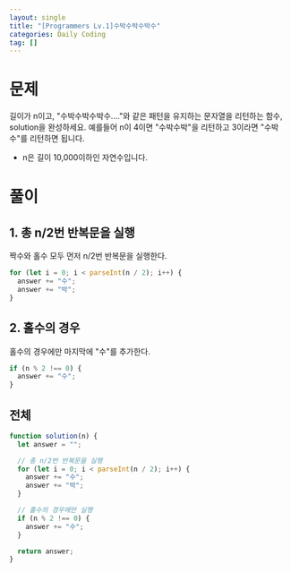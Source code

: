 ```yaml
---
layout: single
title: "[Programmers Lv.1]수박수박수박수"
categories: Daily Coding
tag: []
---
```


# 문제

길이가 n이고, "수박수박수박수...."와 같은 패턴을 유지하는 문자열을 리턴하는 함수, solution을 완성하세요. 예를들어 n이 4이면 "수박수박"을 리턴하고 3이라면 "수박수"를 리턴하면 됩니다.

- n은 길이 10,000이하인 자연수입니다.

# 풀이

## 1. 총 n/2번 반복문을 실행

짝수와 홀수 모두 먼저 n/2번 반복문을 실행한다.

```javascript
for (let i = 0; i < parseInt(n / 2); i++) {
  answer += "수";
  answer += "박";
}
```

## 2. 홀수의 경우

홀수의 경우에만 마지막에 "수"를 추가한다.

```javascript
if (n % 2 !== 0) {
  answer += "수";
}
```

## 전체

```javascript
function solution(n) {
  let answer = "";

  // 총 n/2번 반복문을 실행
  for (let i = 0; i < parseInt(n / 2); i++) {
    answer += "수";
    answer += "박";
  }

  // 홀수의 경우에만 실행
  if (n % 2 !== 0) {
    answer += "수";
  }

  return answer;
}
```
